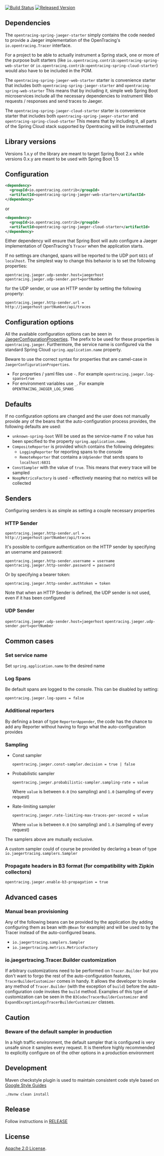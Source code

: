 [![Build Status][ci-img]][ci] [![Released Version][maven-img]][maven]

## Dependencies

The `opentracing-spring-jaeger-starter` simply contains the code needed to provide a Jaeger implementation of the OpenTracing's `io.opentracing.Tracer`
interface.

For a project to be able to actually instrument a Spring stack, one or more of the purpose built starters (like `io.opentracing.contrib:opentracing-spring-web-starter` or `io.opentracing.contrib:opentracing-spring-cloud-starter`)  
would also have to be included in the POM.

The `opentracing-spring-jaeger-web-starter` starter is convenience starter that includes both `opentracing-spring-jaeger-starter` and `opentracing-spring-web-starter`
This means that by including it, simple web Spring Boot microservices include all the necessary dependencies to instrument Web requests / responses and send traces to Jaeger.

The `opentracing-spring-jaeger-cloud-starter` starter is convenience starter that includes both `opentracing-spring-jaeger-starter` and `opentracing-spring-cloud-starter`
This means that by including it, all parts of the Spring Cloud stack supported by Opentracing will be instrumented   


## Library versions

Versions 1.x.y of the library are meant to target Spring Boot 2.x while versions 0.x.y are meant to be used with Spring Boot 1.5

## Configuration

```xml
<dependency>
  <groupId>io.opentracing.contrib</groupId>
  <artifactId>opentracing-spring-jaeger-web-starter</artifactId>
</dependency>
```

or

```xml
<dependency>
  <groupId>io.opentracing.contrib</groupId>
  <artifactId>opentracing-spring-jaeger-cloud-starter</artifactId>
</dependency>
```

Either dependency will ensure that Spring Boot will auto configure a Jaeger implementation of OpenTracing's `Tracer` when the application starts.

If no settings are changed, spans will be reported to the UDP port `6831` of `localhost`.
The simplest way to change this behavior is to set the following properties:

```
opentracing.jaeger.udp-sender.host=jaegerhost
opentracing.jaeger.udp-sender.port=portNumber
```

for the UDP sender, or use an HTTP sender by setting the following property:
 
`opentracing.jaeger.http-sender.url = http://jaegerhost:portNumber/api/traces` 
   

## Configuration options

All the available configuration options can be seen in [JaegerConfigurationProperties](opentracing-spring-jaeger-starter/src/main/java/io/opentracing/contrib/java/spring/jaeger/starter/JaegerAutoConfiguration.java).
The prefix to be used for these properties is `opentracing.jaeger`.
Furthermore, the service name is configured via the standard Spring Cloud `spring.application.name` property.

Beware to use the correct syntax for properties that are camel-case in `JaegerConfigurationProperties`.

* For properties / yaml files use `-`. For example `opentracing.jaeger.log-spans=true`
* For environment variables use `_`. For example `OPENTRACING_JAEGER_LOG_SPANS` 

## Defaults

If no configuration options are changed and the user does not manually provide any of the beans that the 
auto-configuration process provides, the following defaults are used:

* `unknown-spring-boot` Will be used as the service-name if no value has been specified to the property `spring.application.name`. 
* `CompositeReporter` is provided which contains the following delegates:
  - `LoggingReporter` for reporting spans to the console
  - `RemoteReporter` that contains a `UdpSender` that sends spans to `localhost:6831` 
* `ConstSampler` with the value of `true`. This means that every trace will be sampled
* `NoopMetricsFactory` is used - effectively meaning that no metrics will be collected

## Senders

Configuring senders is as simple as setting a couple necessary properties

### HTTP Sender

`opentracing.jaeger.http-sender.url = http://jaegerhost:portNumber/api/traces`

It's possible to configure authentication on the HTTP sender by specifying an username and password:

`opentracing.jaeger.http-sender.username = username`
`opentracing.jaeger.http-sender.password = password`

Or by specifying a bearer token:

`opentracing.jaeger.http-sender.authtoken = token`
 

Note that when an HTTP Sender is defined, the UDP sender is not used, even if it has been configured

### UDP Sender

`opentracing.jaeger.udp-sender.host=jaegerhost`
`opentracing.jaeger.udp-sender.port=portNumber`

## Common cases

### Set service name 

Set `spring.application.name` to the desired name

### Log Spans

Be default spans are logged to the console. This can be disabled by setting:

`opentracing.jaeger.log-spans = false`

### Additional reporters

By defining a bean of type `ReporterAppender`, the code has the chance to add any Reporter without 
having to forgo what the auto-configuration provides  

### Sampling

* Const sampler

  `opentracing.jaeger.const-sampler.decision = true | false` 

* Probabilistic sampler

  `opentracing.jaeger.probabilistic-sampler.sampling-rate = value` 
  
  Where `value` is between `0.0` (no sampling) and `1.0` (sampling of every request)

* Rate-limiting sampler

  `opentracing.jaeger.rate-limiting-max-traces-per-second = value` 
  
  Where `value` is between `0.0` (no sampling) and `1.0` (sampling of every request)
  
  
The samplers above are mutually exclusive.

A custom sampler could of course be provided by declaring a bean of type `io.jaegertracing.samplers.Sampler`

### Propagate headers in B3 format (for compatibility with Zipkin collectors)

`opentracing.jaeger.enable-b3-propagation = true`

## Advanced cases

### Manual bean provisioning

Any of the following beans can be provided by the application (by adding configuring them as bean with `@Bean` for example)
and will be used to by the Tracer instead of the auto-configured beans.

* `io.jaegertracing.samplers.Sampler`
* `io.jaegertracing.metrics.MetricsFactory`  

### io.jaegertracing.Tracer.Builder customization

If arbitrary customizations need to be performed on `Tracer.Builder` but you don't want to forgo the rest of the auto-configuration
features, `TracerBuilderCustomizer` comes in handy. It allows the developer to invoke any method of `Tracer.Builder` (with the exception of `build`)
before the auto-configuration code invokes the `build` method.
Examples of this type of customization can be seen in the `B3CodecTracerBuilderCustomizer` and `ExpandExceptionLogsTracerBuilderCustomizer` classes. 

## Caution

### Beware of the default sampler in production

In a high traffic environment, the default sampler that is configured is very unsafe since it samples every request.
It is therefore highly recommended to explicitly configure on of the other options in a production environment

## Development
Maven checkstyle plugin is used to maintain consistent code style based on [Google Style Guides](https://github.com/google/styleguide)

```shell
./mvnw clean install
```

## Release
Follow instructions in [RELEASE](RELEASE.md)

   [ci-img]: https://travis-ci.org/opentracing-contrib/java-spring-jaeger.svg?branch=master
   [ci]: https://travis-ci.org/opentracing-contrib/java-spring-jaeger
   [maven-img]: https://img.shields.io/maven-central/v/io.opentracing.contrib/opentracing-spring-jaeger-starter.svg?maxAge=3600
   [maven]: http://search.maven.org/#search%7Cga%7C1%7Copentracing-spring-jaeger-starter

## License

[Apache 2.0 License](./LICENSE).
